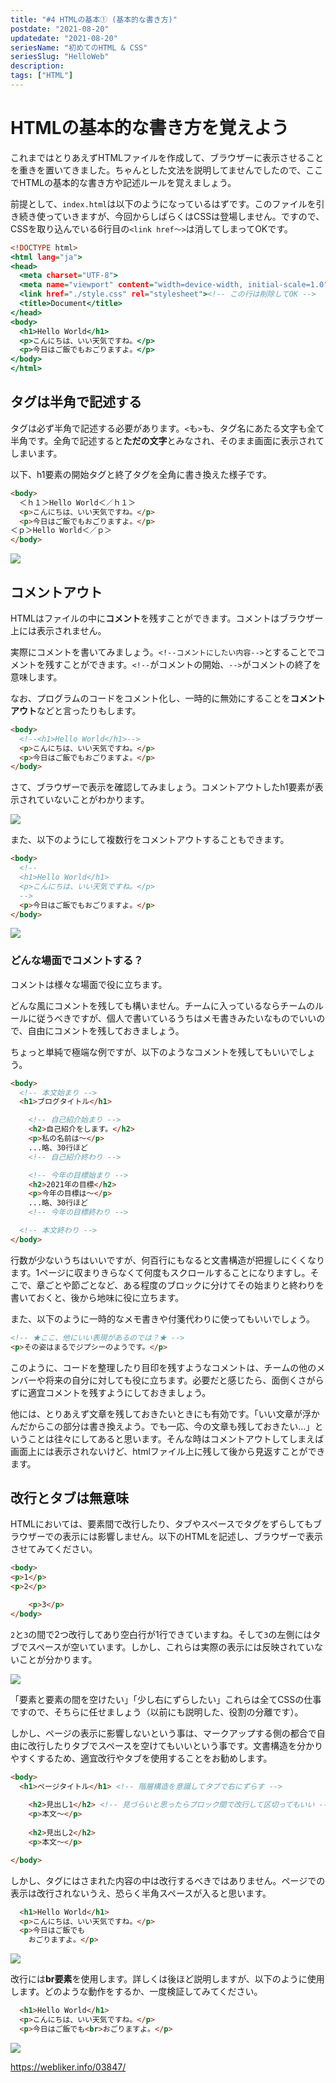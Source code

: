 ```yaml
---
title: "#4 HTMLの基本① (基本的な書き方)"
postdate: "2021-08-20"
updatedate: "2021-08-20"
seriesName: "初めてのHTML & CSS"
seriesSlug: "HelloWeb"
description: 
tags: ["HTML"]
---
```


# HTMLの基本的な書き方を覚えよう

これまではとりあえずHTMLファイルを作成して、ブラウザーに表示させることを重きを置いてきました。ちゃんとした文法を説明してませんでしたので、ここでHTMLの基本的な書き方や記述ルールを覚えましょう。

前提として、`index.html`は以下のようになっているはずです。このファイルを引き続き使っていきますが、今回からしばらくはCSSは登場しません。ですので、CSSを取り込んでいる6行目の`<link href～>`は消してしまってOKです。

```html{6}:title=index.html
<!DOCTYPE html>
<html lang="ja">
<head>
  <meta charset="UTF-8">
  <meta name="viewport" content="width=device-width, initial-scale=1.0">
  <link href="./style.css" rel="stylesheet"><!-- この行は削除してOK -->
  <title>Document</title>
</head>
<body>
  <h1>Hello World</h1>
  <p>こんにちは、いい天気ですね。</p>
  <p>今日はご飯でもおごりますよ。</p>
</body>
</html>
```

## タグは半角で記述する

タグは必ず半角で記述する必要があります。`<`も`>`も、タグ名にあたる文字も全て半角です。全角で記述すると**ただの文字**とみなされ、そのまま画面に表示されてしまいます。

以下、h1要素の開始タグと終了タグを全角に書き換えた様子です。

```html
<body>
  ＜ｈ１＞Hello World＜／ｈ１＞
  <p>こんにちは、いい天気ですね。</p>
  <p>今日はご飯でもおごりますよ。</p>
＜ｐ＞Hello World＜／ｐ＞
</body>
```

<img src="./images/image01.png" />

## コメントアウト

HTMLはファイルの中に**コメント**を残すことができます。コメントはブラウザー上には表示されません。

実際にコメントを書いてみましょう。`<!--コメントにしたい内容-->`とすることでコメントを残すことができます。`<!--`がコメントの開始、`-->`がコメントの終了を意味します。

なお、プログラムのコードをコメント化し、一時的に無効にすることを**コメントアウト**などと言ったりもします。

```html
<body>
  <!--<h1>Hello World</h1>-->
  <p>こんにちは、いい天気ですね。</p>
  <p>今日はご飯でもおごりますよ。</p>
</body>
```

さて、ブラウザーで表示を確認してみましょう。コメントアウトしたh1要素が表示されていないことがわかります。

<img src="./images/image02.png" />

また、以下のようにして複数行をコメントアウトすることもできます。

```html
<body>
  <!--
  <h1>Hello World</h1>
  <p>こんにちは、いい天気ですね。</p>
  -->
  <p>今日はご飯でもおごりますよ。</p>
</body>
```

<img src="./images/image03.png" />

### どんな場面でコメントする？

コメントは様々な場面で役に立ちます。

どんな風にコメントを残しても構いません。チームに入っているならチームのルールに従うべきですが、個人で書いているうちはメモ書きみたいなものでいいので、自由にコメントを残しておきましょう。

ちょっと単純で極端な例ですが、以下のようなコメントを残してもいいでしょう。

```html
<body>
  <!-- 本文始まり -->
  <h1>ブログタイトル</h1>

    <!-- 自己紹介始まり -->
    <h2>自己紹介をします。</h2>
    <p>私の名前は～</p>
    ...略、30行ほど
    <!-- 自己紹介終わり -->

    <!-- 今年の目標始まり -->
    <h2>2021年の目標</h2>
    <p>今年の目標は～</p>
    ...略、30行ほど
    <!-- 今年の目標終わり -->

  <!-- 本文終わり -->
</body>
```

行数が少ないうちはいいですが、何百行にもなると文書構造が把握しにくくなります。1ページに収まりきらなくて何度もスクロールすることになりますし。そこで、章ごとや節ごとなど、ある程度のブロックに分けてその始まりと終わりを書いておくと、後から地味に役に立ちます。

また、以下のように一時的なメモ書きや付箋代わりに使ってもいいでしょう。

```html
<!-- ★ここ、他にいい表現があるのでは？★ -->
<p>その姿はまるでジプシーのようです。</p>
```

このように、コードを整理したり目印を残すようなコメントは、チームの他のメンバーや将来の自分に対しても役に立ちます。必要だと感じたら、面倒くさがらずに適宜コメントを残すようにしておきましょう。

他には、とりあえず文章を残しておきたいときにも有効です。「いい文章が浮かんだからこの部分は書き換えよう。でも一応、今の文章も残しておきたい…」ということは往々にしてあると思います。そんな時はコメントアウトしてしまえば画面上には表示されないけど、htmlファイル上に残して後から見返すことができます。

## 改行とタブは無意味

HTMLにおいては、要素間で改行したり、タブやスペースでタグをずらしてもブラウザーでの表示には影響しません。以下のHTMLを記述し、ブラウザーで表示させてみてください。

```html
<body>
<p>1</p>
<p>2</p>

	<p>3</p>
</body>
```

`2`と`3`の間で2つ改行してあり空白行が1行できていますね。そして`3`の左側にはタブでスペースが空いています。しかし、これらは実際の表示には反映されていないことが分かります。

<img src="./images/image04.png" />

「要素と要素の間を空けたい」「少し右にずらしたい」これらは全てCSSの仕事ですので、そちらに任せましょう（以前にも説明した、役割の分離です）。

しかし、ページの表示に影響しないという事は、マークアップする側の都合で自由に改行したりタブでスペースを空けてもいいという事です。文書構造を分かりやすくするため、適宜改行やタブを使用することをお勧めします。

```html
<body>
  <h1>ページタイトル</h1> <!-- 階層構造を意識してタブで右にずらす -->
   
    <h2>見出し1</h2> <!-- 見づらいと思ったらブロック間で改行して区切ってもいい -->
    <p>本文～</p>
    
    <h2>見出し2</h2>
    <p>本文～</p>

</body>
```

しかし、タグにはさまれた内容の中は改行するべきではありません。ページでの表示は改行されないうえ、恐らく半角スペースが入ると思います。

```html
  <h1>Hello World</h1>
  <p>こんにちは、いい天気ですね。</p>
  <p>今日はご飯でも
    おごりますよ。</p>
```

<img src="./images/image05.png" />

改行には**br要素**を使用します。詳しくは後ほど説明しますが、以下のように使用します。どのような動作をするか、一度検証してみてください。

```html
  <h1>Hello World</h1>
  <p>こんにちは、いい天気ですね。</p>
  <p>今日はご飯でも<br>おごりますよ。</p>
```

<img src="./images/image06.png" />

https://webliker.info/03847/


